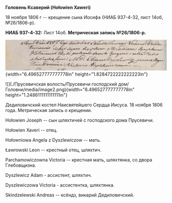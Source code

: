 **Головень Ксаверий (Hołowien Xaweri)**

18 ноября 1806 г -- крещение сына Иосифа (НИАБ 937-4-32, лист 14об,
№26/1806-р).

**НИАБ 937-4-32:** Лист 14об. **Метрическая запись №26/1806-р.**

![](./media/206c50f6555f3056e374b3567d085d878357a219.png){width="6.496527777777778in"
height="1.8284722222222223in"}

![](./Прусевичская волость/Прусевичи господский дом/Головни/media/image2.png){width="6.496527777777778in"
height="1.2486111111111111in"}

Дедиловичский костел Наисвятейшего Сердца Иисуса. 18 ноября 1806 года.
Метрическая запись о крещении.

Hołowien Joseph -- сын шляхтичей с господского дома Прусевичи.

Hołowien Xaveri -- отец.

Hołowniowa Angela z Dyszlewiczow -- мать.

Ławrowski Leon -- крестный отец, шляхтич.

Parchamowiczowna Victoria -- крестная мать, шляхтянка, со двора
Глебовщизна.

Dyszlewicz Adam - ассистент, шляхтич.

Dyszlewiczowa Victoria - ассистентка, шляхтянка.

Skindzelewski Andreas -- ксёндз, викарий Дедиловичский.
